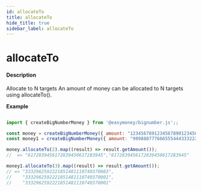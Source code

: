 ```yaml
---
id: allocateTo
title: allocateTo
hide_title: true
sidebar_label: allocateTo
---
```


# allocateTo

#### Description

Allocate to N targets
An amount of money can be allocated to N targets using allocateTo().

**Example**

```js

import { createBigNumberMoney } from '@easymoney/bignumber.js';;

const money = createBigNumberMoney({ amount: "12345678912345678901234567890", currency: 'RUB' });
const money1 = createBigNumberMoney({ amount: "999888777666555444333222111005", currency: 'USD' });

money.allocateTo(2).map((result) => result.getAmount());
//  => "6172839456172839450617283945","6172839456172839450617283945"    

money1.allocateTo(3).map((result) => result.getAmount());
// => "3332962592221851481110740370003",
//    "3332962592221851481110740370001",  
//    "3332962592221851481110740370001"    

```
